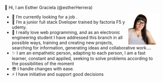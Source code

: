  👋 Hi, I am Esther Graciela (@estherHerrera) 

- 👀 I’m currently looking for a job .  <img src="z1660687499.png" style="width:100px; height:100px;" align="right"/>       
- 🌱 I’m a junior full stack Dveloper trained by factoria F5  y udemy. 
- 💞️  I really love web programming, and as an electronic engineering student I have addressed this branch in all possible ways, training and creating new projects, searching for information, generating ideas and collaborative work....
- ✨ I am an empathetic person, adapting to each person, I am a fast learner, constant and applied, seeking to solve problems according to the possibilities of the moment
- 😎 I handle changes with ease.
- ⚡ I have initiative and support good decisions
